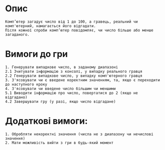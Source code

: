 # Опис
    Комп’ютер загадує число від 1 до 100, а гравець, реальний чи комп'ютерний, намагається його відгадати.
    Після кожної спроби комп’ютер повідомляє, чи число більше або менше загаданого.

# Вимоги до гри
    1. Генерувати випадкове число, в заданому диапазоні
    2.1 Зчитувати інформацію з консолі, у випадку реального гравця
    2.2 Генерувати випадкове число, у випадку комп'ютерного гравця
    3. З'ясовувати чи є введене коректним значенням, та, якщо є переходити до наступного кроку
    4. З'ясовувати чи введене число більшим чи меншими
    5.1 Виводити інформацію про число, повертатися до 2 (якщо не відгадано)
    4.2 Завершувати гру (у разі, якщо число відгадане)
# Додаткові вимоги:
    1. Обробляти некоректні значення (числа не з диапазону чи нечислові значення)
    2. Мати можливість вийти з гри в будь-який момент
